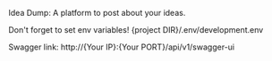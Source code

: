 Idea Dump: A platform to post about your ideas.

Don't forget to set env variables!
{project DIR}/.env/development.env

Swagger link: http://{Your IP}:{Your PORT}/api/v1/swagger-ui
